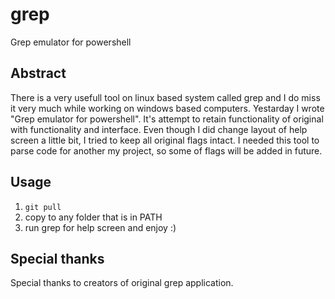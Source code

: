 # grep
Grep emulator for powershell

## Abstract
There is a very usefull tool on linux based system called grep and I do miss it very much while working on windows based computers. 
Yestarday I wrote "Grep emulator for powershell". It's attempt to retain functionality of original with functionality and interface. Even though I did change layout of help screen a little bit, I tried to keep all original flags intact. 
I needed this tool to parse code for another my project, so some of flags will be added in future. 

## Usage
1. `git pull`
2. copy to any folder that is in PATH
3. run grep for help screen and enjoy :)

## Special thanks
Special thanks to creators of original grep application.
